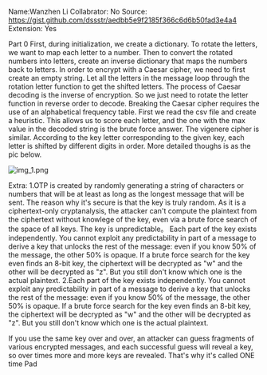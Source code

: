 Name:Wanzhen Li
Collabrator: No
Source: https://gist.github.com/dssstr/aedbb5e9f2185f366c6d6b50fad3e4a4
Extension: Yes


Part 0
First, during initialization, we create a dictionary.
To rotate the letters, we want to map each letter to a number. Then to convert the rotated numbers into letters, create an inverse dictionary that maps the numbers back to letters.
In order to encrypt with a Caesar cipher, we need to first create an empty string. Let all the letters in the message loop through the rotation letter function to get the shifted letters.
The process of Caesar decoding is the inverse of encryption. So we just need to rotate the letter function in reverse order to decode.
Breaking the Caesar cipher requires the use of an alphabetical frequency table. First we read the csv file and create a heuristic. This allows us to score each letter, and the one with the max value in the decoded string is the brute force answer.
The vigenere cipher is similar. According to the key letter corresponding to the given key, each letter is shifted by different digits in order.
More detailed thoughs is as the pic below.

![img_1.png](img_1.png)

Extra:
1.OTP is created by randomly generating a string of characters or numbers that will be at least as long as the longest message that will be sent.
The reason why it's secure is that the key is truly random. As it is a ciphertext-only cryptanalysis, the attacker can't compute the plaintext from the ciphertext without knowlege of the key, even via a brute force search of the space of all keys.
The key is unpredictable。 Each part of the key exists independently. You cannot exploit any predictability in part of a message to derive a key that unlocks the rest of the message: even if you know 50% of the message, the other 50% is opaque. If a brute force search for the key even finds an 8-bit key, the ciphertext will be decrypted as "w" and the other will be decrypted as "z". But you still don't know which one is the actual plaintext.
2.Each part of the key exists independently. You cannot exploit any predictability in part of a message to derive a key that unlocks the rest of the message: even if you know 50% of the message, the other 50% is opaque. If a brute force search for the key even finds an 8-bit key, the ciphertext will be decrypted as "w" and the other will be decrypted as "z". But you still don't know which one is the actual plaintext.


If you use the same key over and over, an attacker can guess fragments of various encrypted messages, and each successful guess will reveal a key, so over times more and more keys are revealed.
That's why it's called ONE time Pad